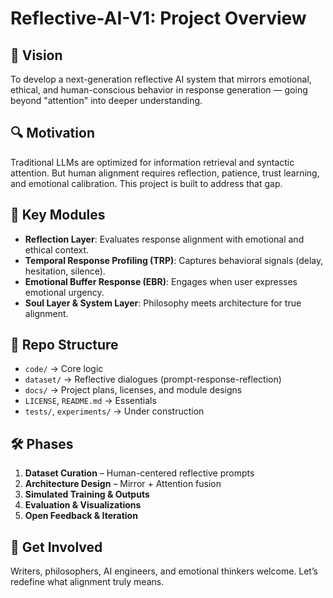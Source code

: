 # Reflective-AI-V1: Project Overview

## 🌟 Vision
To develop a next-generation reflective AI system that mirrors emotional, ethical, and human-conscious behavior in response generation — going beyond "attention" into deeper understanding.

## 🔍 Motivation
Traditional LLMs are optimized for information retrieval and syntactic attention. But human alignment requires reflection, patience, trust learning, and emotional calibration. This project is built to address that gap.

## 🧠 Key Modules
- **Reflection Layer**: Evaluates response alignment with emotional and ethical context.
- **Temporal Response Profiling (TRP)**: Captures behavioral signals (delay, hesitation, silence).
- **Emotional Buffer Response (EBR)**: Engages when user expresses emotional urgency.
- **Soul Layer & System Layer**: Philosophy meets architecture for true alignment.

## 📁 Repo Structure
- `code/` → Core logic
- `dataset/` → Reflective dialogues (prompt-response-reflection)
- `docs/` → Project plans, licenses, and module designs
- `LICENSE`, `README.md` → Essentials
- `tests/`, `experiments/` → Under construction

## 🛠️ Phases
1. **Dataset Curation** – Human-centered reflective prompts
2. **Architecture Design** – Mirror + Attention fusion
3. **Simulated Training & Outputs**
4. **Evaluation & Visualizations**
5. **Open Feedback & Iteration**

## 🤝 Get Involved
Writers, philosophers, AI engineers, and emotional thinkers welcome. Let’s redefine what alignment truly means.

